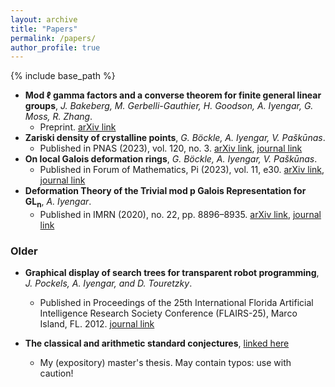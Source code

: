 ```yaml
---
layout: archive
title: "Papers"
permalink: /papers/
author_profile: true
---
```

<!-- 
{% if author.googlescholar %}
  You can also find my articles on <u><a href="{{author.googlescholar}}">my Google Scholar profile</a>.</u>
{% endif %}
 -->
{% include base_path %}

* **Mod ℓ gamma factors and a converse theorem for finite general linear groups**, *J. Bakeberg, M. Gerbelli-Gauthier, H. Goodson, A. Iyengar, G. Moss, R. Zhang*.
    * Preprint. [arXiv link](https://arxiv.org/abs/2307.07593)
* **Zariski density of crystalline points**, *G. Böckle, A. Iyengar, V. Paškūnas*.
    * Published in PNAS (2023), vol. 120, no. 3. [arXiv link](https://arxiv.org/abs/2206.06944), [journal link](https://doi.org/10.1073/pnas.2221042120)
* **On local Galois deformation rings**, *G. Böckle, A. Iyengar, V. Paškūnas*.
    * Published in Forum of Mathematics, Pi (2023), vol. 11, e30. [arXiv link](https://arxiv.org/abs/2110.01638), [journal link](https://doi.org/10.1017/fmp.2023.25)
* **Deformation Theory of the Trivial mod p Galois Representation for GL<sub>n</sub>**, *A. Iyengar*.
    * Published in IMRN (2020), no. 22, pp. 8896–8935. [arXiv link](https://arxiv.org/abs/1904.05996), [journal link](https://doi.org/10.1093/imrn/rnaa011)

### Older

* **Graphical display of search trees for transparent robot programming**, *J. Pockels, A. Iyengar, and D. Touretzky*.
    * Published in Proceedings of the 25th International Florida Artificial Intelligence Research Society Conference (FLAIRS-25), Marco Island, FL. 2012. [journal link](https://cdn.aaai.org/ocs/4477/4477-21590-1-PB.pdf)

* **The classical and arithmetic standard conjectures**, [linked here](/files/memoire.pdf)
    * My (expository) master's thesis. May contain typos: use with caution!